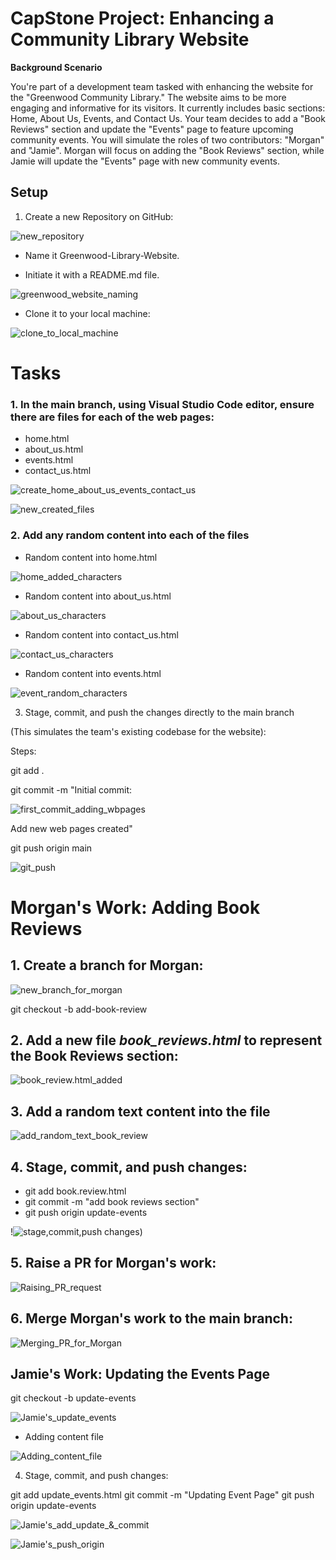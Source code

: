 # CapStone Project: Enhancing a Community Library Website

**Background Scenario**

You're part of a development team tasked with enhancing the website for the "Greenwood Community Library." The website aims to be more engaging and informative for its visitors. It currently includes basic sections: Home, About Us, Events, and Contact Us. Your team decides to add a "Book Reviews" section and update the "Events" page to feature upcoming community events.
You will simulate the roles of two contributors: "Morgan" and "Jamie". Morgan will focus on adding the "Book Reviews" section, while Jamie will update the "Events" page with new community events.


## Setup

1. Create a new Repository on GitHub:

![new_repository](<images/new_repository _created.png>)





- Name it Greenwood-Library-Website.

- Initiate it with a README.md file.

![greenwood_website_naming](<images/greenwood_website _creation.png>)


- Clone it to your local machine:

![clone_to_local_machine](images/Clone_image.png)

# Tasks

### 1. In the main branch, using Visual Studio Code editor, ensure there are files for each of the web pages:

- home.html
- about_us.html
- events.html
- contact_us.html

![create_home_about_us_events_contact_us](images/create_home,aboutus,events,contact_us.htmlfiles.png)

![new_created_files](images/new_files_created.png)

### 2. Add any random content into each of the files
- Random content into home.html

![home_added_characters](images/home.characters.png)

- Random content into about_us.html

![about_us_characters](images/about_us.characters.png)

- Random content into contact_us.html

![contact_us_characters](images/contact_us.characters.png)

- Random content into events.html

![event_random_characters](images/events_random.characters.png)


3. Stage, commit, and push the changes directly to the main branch 

(This simulates the team's existing codebase for the website):

Steps:

git add .

git commit -m "Initial commit: 

![first_commit_adding_wbpages](images/first_commit_adding_webpages.png)

Add new web pages created"

git push origin main

![git_push](images/git_push_origin.png)


# Morgan's Work: Adding Book Reviews

## 1. Create a branch for Morgan:

![new_branch_for_morgan](images/adding_new_branch.png)


git checkout -b add-book-review

## 2. Add a new file *book_reviews.html* to represent the Book Reviews section:

![book_review.html_added](images/adding_book_review_file.png)

## 3. Add a random text content into the file

   ![add_random_text_book_review](<images/add_new _content_to books_review.png>) 

## 4. Stage, commit, and push changes:

- git add book.review.html
- git commit -m "add book reviews section"
- git push origin update-events

!![stage,commit,push changes](images/stage_commit_push_changes.png))

## 5. Raise a PR for Morgan's work:

![Raising_PR_request](images/Pull-Request_Creation.png)

## 6. Merge Morgan's work to the main branch:

![Merging_PR_for_Morgan](images/Merging_Pull_Request_Morgan.png)

## Jamie's Work: Updating the Events Page

git checkout -b update-events

![Jamie's_update_events](images/Jamies_page_Update_events.png)

- Adding content file

![Adding_content_file](images/Jamies_adding_random_content.png)



4. Stage, commit, and push changes:

git add update_events.html
git commit -m "Updating Event Page"
git push origin update-events

![Jamie's_add_update_&_commit](images/Jamie's_git_add_commit.png)


![Jamie's_push_origin](images/Jamie's_push_origin.png)
